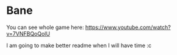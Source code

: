 # Bane
You can see whole game here: https://www.youtube.com/watch?v=7VNFBQoQolU

I am going to make better readme when I will have time :c
